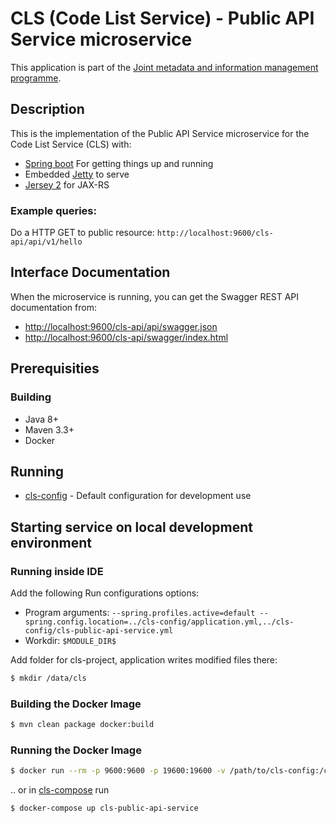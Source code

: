 # CLS (Code List Service) - Public API Service microservice

This application is part of the [Joint metadata and information management programme](https://wiki.julkict.fi/julkict/yti).

## Description

This is the implementation of the Public API Service microservice for the Code List Service (CLS) with:

* [Spring boot] For getting things up and running
* Embedded [Jetty] to serve
* [Jersey 2] for JAX-RS

### Example queries:

Do a HTTP GET to public resource:
`http://localhost:9600/cls-api/api/v1/hello`

## Interface Documentation

When the microservice is running, you can get the Swagger REST API documentation from:
- [http://localhost:9600/cls-api/api/swagger.json](http://localhost:9600/cls-api/api/swagger.json)
- [http://localhost:9600/cls-api/swagger/index.html](http://localhost:9600/cls-api/swagger/index.html)

## Prerequisities

### Building
- Java 8+
- Maven 3.3+
- Docker

## Running

- [cls-config](https://github.com/vrk-yti/cls-config) - Default configuration for development use

## Starting service on local development environment

### Running inside IDE

Add the following Run configurations options:

- Program arguments: `--spring.profiles.active=default --spring.config.location=../cls-config/application.yml,../cls-config/cls-public-api-service.yml`
- Workdir: `$MODULE_DIR$`

Add folder for cls-project, application writes modified files there:

```bash
$ mkdir /data/cls
```


### Building the Docker Image

```bash
$ mvn clean package docker:build
```

### Running the Docker Image

```bash
$ docker run --rm -p 9600:9600 -p 19600:19600 -v /path/to/cls-config:/config --name=cls-public-api-service cls-public-api-service -a --spring.config.location=/config/application.yml,/config/cls-public-api-service.ym
```

.. or in [cls-compose](https://github.com/vrk-yti/cls-compose/) run

```bash
$ docker-compose up cls-public-api-service
```

[Spring boot]:http://projects.spring.io/spring-boot/
[Jetty]:http://www.eclipse.org/jetty/
[Jersey 2]:https://jersey.java.net
